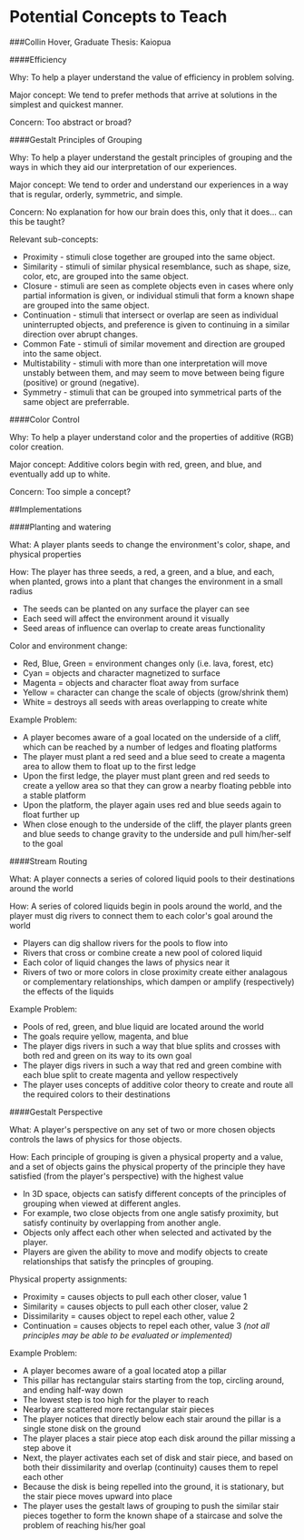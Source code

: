 Potential Concepts to Teach
========
###Collin Hover, Graduate Thesis: Kaiopua
  
####Efficiency

Why: To help a player understand the value of efficiency in problem solving.

Major concept: We tend to prefer methods that arrive at solutions in the simplest and quickest manner.

Concern: Too abstract or broad?

####Gestalt Principles of Grouping

Why: To help a player understand the gestalt principles of grouping and the ways in which they aid our interpretation of our experiences.  
  
Major concept: We tend to order and understand our experiences in a way that is regular, orderly, symmetric, and simple.  

Concern: No explanation for how our brain does this, only that it does... can this be taught?
  
Relevant sub-concepts:
* Proximity - stimuli close together are grouped into the same object.
* Similarity - stimuli of similar physical resemblance, such as shape, size, color, etc, are grouped into the same object.
* Closure - stimuli are seen as complete objects even in cases where only partial information is given, or individual stimuli that form a known shape are grouped into the same object.
* Continuation - stimuli that intersect or overlap are seen as individual uninterrupted objects, and preference is given to continuing in a similar direction over abrupt changes.
* Common Fate - stimuli of similar movement and direction are grouped into the same object.
* Multistability - stimuli with more than one interpretation will move unstably between them, and may seem to move between being figure (positive) or ground (negative).
* Symmetry - stimuli that can be grouped into symmetrical parts of the same object are preferrable.

####Color Control

Why: To help a player understand color and the properties of additive (RGB) color creation.

Major concept: Additive colors begin with red, green, and blue, and eventually add up to white.

Concern: Too simple a concept?
  
##Implementations

####Planting and watering

What: A player plants seeds to change the environment's color, shape, and physical properties

How: The player has three seeds, a red, a green, and a blue, and each, when planted, grows into a plant that changes the environment in a small radius
* The seeds can be planted on any surface the player can see
* Each seed will affect the environment around it visually
* Seed areas of influence can overlap to create areas functionality

Color and environment change:
* Red, Blue, Green = environment changes only (i.e. lava, forest, etc)
* Cyan = objects and character magnetized to surface
* Magenta = objects and character float away from surface
* Yellow = character can change the scale of objects (grow/shrink them)
* White = destroys all seeds with areas overlapping to create white

Example Problem:
* A player becomes aware of a goal located on the underside of a cliff, which can be reached by a number of ledges and floating platforms
* The player must plant a red seed and a blue seed to create a magenta area to allow them to float up to the first ledge
* Upon the first ledge, the player must plant green and red seeds to create a yellow area so that they can grow a nearby floating pebble into a stable platform
* Upon the platform, the player again uses red and blue seeds again to float further up
* When close enough to the underside of the cliff, the player plants green and blue seeds to change gravity to the underside and pull him/her-self to the goal

####Stream Routing

What: A player connects a series of colored liquid pools to their destinations around the world

How: A series of colored liquids begin in pools around the world, and the player must dig rivers to connect them to each color's goal around the world
* Players can dig shallow rivers for the pools to flow into
* Rivers that cross or combine create a new pool of colored liquid
* Each color of liquid changes the laws of physics near it
* Rivers of two or more colors in close proximity create either analagous or complementary relationships, which dampen or amplify (respectively) the effects of the liquids

Example Problem:
* Pools of red, green, and blue liquid are located around the world
* The goals require yellow, magenta, and blue
* The player digs rivers in such a way that blue splits and crosses with both red and green on its way to its own goal
* The player digs rivers in such a way that red and green combine with each blue split to create magenta and yellow respectively
* The player uses concepts of additive color theory to create and route all the required colors to their destinations

####Gestalt Perspective

What: A player's perspective on any set of two or more chosen objects controls the laws of physics for those objects.  

How: Each principle of grouping is given a physical property and a value, and a set of objects gains the physical property of the principle they have satisfied (from the player's perspective) with the highest value
* In 3D space, objects can satisfy different concepts of the principles of grouping when viewed at different angles.
* For example, two close objects from one angle satisfy proximity, but satisfy continuity by overlapping from another angle.
* Objects only affect each other when selected and activated by the player.
* Players are given the ability to move and modify objects to create relationships that satisfy the princples of grouping.
  
Physical property assignments:
* Proximity = causes objects to pull each other closer, value 1
* Similarity = causes objects to pull each other closer, value 2
* Dissimilarity = causes object to repel each other, value 2
* Continuation = causes objects to repel each other, value 3
_(not all principles may be able to be evaluated or implemented)_

Example Problem:
* A player becomes aware of a goal located atop a pillar
* This pillar has rectangular stairs starting from the top, circling around, and ending half-way down
* The lowest step is too high for the player to reach
* Nearby are scattered more rectangular stair pieces
* The player notices that directly below each stair around the pillar is a single stone disk on the ground
* The player places a stair piece atop each disk around the pillar missing a step above it
* Next, the player activates each set of disk and stair piece, and based on both their dissimilarity and overlap (continuity) causes them to repel each other
* Because the disk is being repelled into the ground, it is stationary, but the stair piece moves upward into place
* The player uses the gestalt laws of grouping to push the similar stair pieces together to form the known shape of a staircase and solve the problem of reaching his/her goal